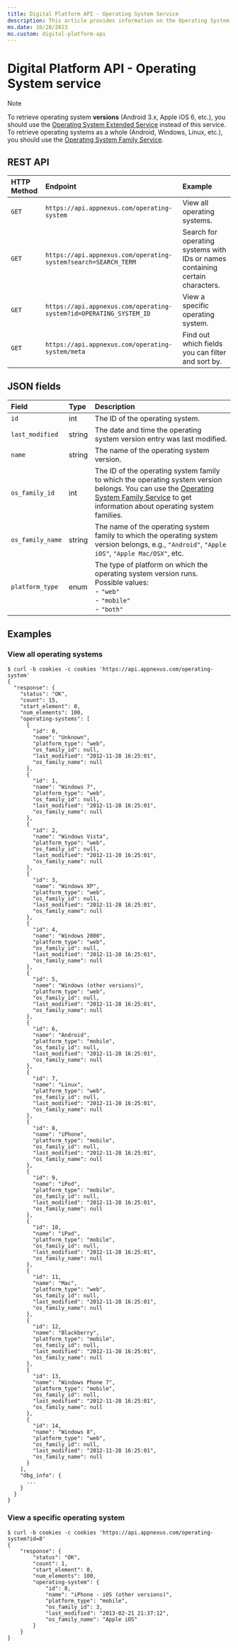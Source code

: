 ```yaml
---
title: Digital Platform API - Operating System Service
description: This article provides information on the Operating System service with examples.
ms.date: 10/28/2023
ms.custom: digital-platform-api
---
```


# Digital Platform API - Operating System service

> [!NOTE]
> To retrieve operating system **versions** (Android 3.x, Apple iOS 6, etc.), you should use the [Operating System Extended Service](./operating-system-extended-service.md) instead of this service. To retrieve operating systems as a whole (Android, Windows, Linux, etc.), you should use the [Operating System Family Service](./operating-system-family-service.md).

## REST API

| HTTP Method | Endpoint | Example |
|:---|:---|:---|
| `GET` | `https://api.appnexus.com/operating-system` | View all operating systems. |
| `GET` | `https://api.appnexus.com/operating-system?search=SEARCH_TERM` | Search for operating systems with IDs or names containing certain characters. |
| `GET` | `https://api.appnexus.com/operating-system?id=OPERATING_SYSTEM_ID` | View a specific operating system. |
| `GET` | `https://api.appnexus.com/operating-system/meta` | Find out which fields you can filter and sort by. |

## JSON fields

| Field | Type | Description |
|:---|:---|:---|
| `id` | int | The ID of the operating system. |
| `last_modified` | string | The date and time the operating system version entry was last modified. |
| `name` | string | The name of the operating system version. |
| `os_family_id` | int | The ID of the operating system family to which the operating system version belongs. You can use the [Operating System Family Service](./operating-system-family-service.md) to get information about operating system families. |
| `os_family_name` | string | The name of the operating system family to which the operating system version belongs, e.g., `"Android"`, `"Apple iOS"`, `"Apple Mac/OSX"`, etc. |
| `platform_type` | enum | The type of platform on which the operating system version runs. Possible values: <br> - `"web"` <br> - `"mobile"` <br> - `"both"` |

## Examples

### View all operating systems

```
$ curl -b cookies -c cookies 'https://api.appnexus.com/operating-system'
{
  "response": {
    "status": "OK",
    "count": 15,
    "start_element": 0,
    "num_elements": 100,
    "operating-systems": [
      {
        "id": 0,
        "name": "Unknown",
        "platform_type": "web",
        "os_family_id": null,
        "last_modified": "2012-11-28 16:25:01",
        "os_family_name": null
      },
      {
        "id": 1,
        "name": "Windows 7",
        "platform_type": "web",
        "os_family_id": null,
        "last_modified": "2012-11-28 16:25:01",
        "os_family_name": null
      },
      {
        "id": 2,
        "name": "Windows Vista",
        "platform_type": "web",
        "os_family_id": null,
        "last_modified": "2012-11-28 16:25:01",
        "os_family_name": null
      },
      {
        "id": 3,
        "name": "Windows XP",
        "platform_type": "web",
        "os_family_id": null,
        "last_modified": "2012-11-28 16:25:01",
        "os_family_name": null
      },
      {
        "id": 4,
        "name": "Windows 2000",
        "platform_type": "web",
        "os_family_id": null,
        "last_modified": "2012-11-28 16:25:01",
        "os_family_name": null
      },
      {
        "id": 5,
        "name": "Windows (other versions)",
        "platform_type": "web",
        "os_family_id": null,
        "last_modified": "2012-11-28 16:25:01",
        "os_family_name": null
      },
      {
        "id": 6,
        "name": "Android",
        "platform_type": "mobile",
        "os_family_id": null,
        "last_modified": "2012-11-28 16:25:01",
        "os_family_name": null
      },
      {
        "id": 7,
        "name": "Linux",
        "platform_type": "web",
        "os_family_id": null,
        "last_modified": "2012-11-28 16:25:01",
        "os_family_name": null
      },
      {
        "id": 8,
        "name": "iPhone",
        "platform_type": "mobile",
        "os_family_id": null,
        "last_modified": "2012-11-28 16:25:01",
        "os_family_name": null
      },
      {
        "id": 9,
        "name": "iPod",
        "platform_type": "mobile",
        "os_family_id": null,
        "last_modified": "2012-11-28 16:25:01",
        "os_family_name": null
      },
      {
        "id": 10,
        "name": "iPad",
        "platform_type": "mobile",
        "os_family_id": null,
        "last_modified": "2012-11-28 16:25:01",
        "os_family_name": null
      },
      {
        "id": 11,
        "name": "Mac",
        "platform_type": "web",
        "os_family_id": null,
        "last_modified": "2012-11-28 16:25:01",
        "os_family_name": null
      },
      {
        "id": 12,
        "name": "Blackberry",
        "platform_type": "mobile",
        "os_family_id": null,
        "last_modified": "2012-11-28 16:25:01",
        "os_family_name": null
      },
      {
        "id": 13,
        "name": "Windows Phone 7",
        "platform_type": "mobile",
        "os_family_id": null,
        "last_modified": "2012-11-28 16:25:01",
        "os_family_name": null
      },
      {
        "id": 14,
        "name": "Windows 8",
        "platform_type": "web",
        "os_family_id": null,
        "last_modified": "2012-11-28 16:25:01",
        "os_family_name": null
      }
    ],
    "dbg_info": {
      ...
    }
  }
}
```

### View a specific operating system

```
$ curl -b cookies -c cookies 'https://api.appnexus.com/operating-system?id=8'
{
    "response": {
        "status": "OK",
        "count": 1,
        "start_element": 0,
        "num_elements": 100,
        "operating-system": {
            "id": 8,
            "name": "iPhone - iOS (other versions)",
            "platform_type": "mobile",
            "os_family_id": 3,
            "last_modified": "2013-02-21 21:37:12",
            "os_family_name": "Apple iOS"
        }
    }
}
```
